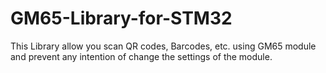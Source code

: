 # GM65-Library-for-STM32
This Library allow you scan QR codes, Barcodes, etc. using GM65 module and prevent any intention of change the settings of the module.
